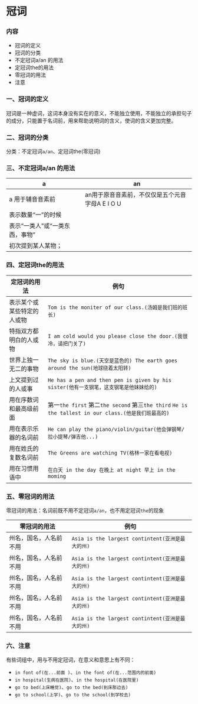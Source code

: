 # 冠词

### 内容

- 冠词的定义
- 冠词的分类
- 不定冠词a/an 的用法
- 定冠词the的用法
- 零冠词的用法
- 注意

### 一、冠词的定义

冠词是一种虚词，这词本身没有实在的意义，不能独立使用，不能独立的承担句子的成分，只能置于名词前，用来帮助说明词的含义，使词的含义更加完整。

### 二、冠词的分类

分类：不定冠词`a/an`、定冠词the(零冠词)

### 三、不定冠词a/an 的用法

a | an
---|---
a 用于辅音音素前 | an用于原音音素前，不仅仅是五个元音字母A E I O U
表示数量“一”的时候 | 
表示“一类人”或“一类东西，事物” | 
初次提到某人某物； | 

### 四、定冠词the的用法

定冠词的用法 | 例句
---|---
表示某个或某些特定的人或物 | `Tom is the moniter of our class.(汤姆是我们班的班长)`
特指双方都明白的人或物 | `I am cold would you please close the door.(我很冷，请把门关了)`
世界上独一无二的事物 | `The sky is blue.(天空是蓝色的) The earth goes around the sun(地球绕着太阳转)`
上文提到过的人或事 | `He has a pen and then pen is given by his sister(他有一支钢笔，这支钢笔是他妹妹给的)`
用在序数词和最高级前面 | 第一`the first` 第二`the second` 第三`the third` `He is the tallest in our class.(他是我们班最高的)`
用在表示乐器的名词前 | `He can play the piano/violin/guitar(他会弹钢琴/拉小提琴/弹吉他...)`
用在姓氏的复数名词前 | `The Greens are watching TV(格林一家在看电视)`
用在习惯用语中 | `在白天 in the day 在晚上 at night 早上 in the moming`

### 五、零冠词的用法

零冠词的用法：名词前既不用不定冠词`a/an`，也不用定冠词`the`的现象

零冠词的用法 | 例句
---     |   ---
州名，国名，人名前不用 | `Asia is the largest contintent(亚洲是最大的州)` 
州名，国名，人名前不用 | `Asia is the largest contintent(亚洲是最大的州)` 
州名，国名，人名前不用 | `Asia is the largest contintent(亚洲是最大的州)` 
州名，国名，人名前不用 | `Asia is the largest contintent(亚洲是最大的州)` 
州名，国名，人名前不用 | `Asia is the largest contintent(亚洲是最大的州)` 

### 六、注意

有些词组中，用与不用定冠词，在意义和意思上有不同：

- `in font of(在...前面 )`、`in the font of(在...范围内的前面)`
- `in hospital(生病在医院)`、`in the hospital(在医院里)`
- `go to bed(上床睡觉)`、`go to the bed(到床那边去)`
- `go to school(上学)`、`go to the school(到学校去)`
